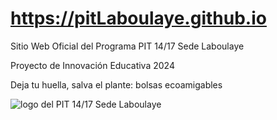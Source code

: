 # https://pitLaboulaye.github.io
Sitio Web Oficial del Programa PIT 14/17 Sede Laboulaye  

Proyecto de Innovación Educativa 2024  

Deja tu huella, salva el plante: bolsas ecoamigables


![logo del PIT 14/17 Sede Laboulaye](https://github.com/pitLaboulaye/pitLaboulaye.github.io/blob/main/logoPit.jpg)
